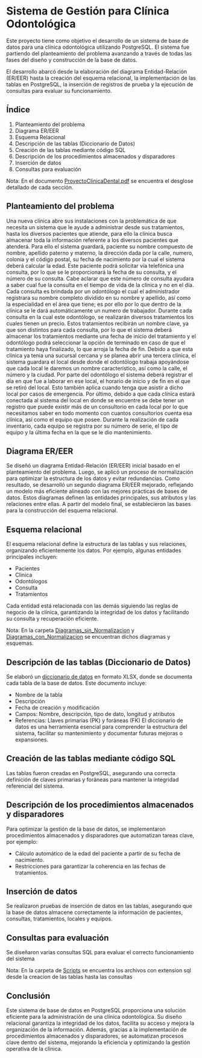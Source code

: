 # Sistema de Gestión para Clínica Odontológica

Este proyecto tiene como objetivo el desarrollo de un sistema de base de datos para una clínica odontológica utilizando PostgreSQL. El sistema fue partiendo del planteamiento del problema avanzando a través de todas las fases del diseño y construcción de la base de datos.

El desarrollo abarcó desde la elaboración del diagrama Entidad-Relación (ER/EER) hasta la creación del esquema relacional, la implementación de las tablas en PostgreSQL, la inserción de registros de prueba y la ejecución de consultas para evaluar su funcionamiento.

## Índice
1.	Planteamiento del problema
2.	Diagrama ER/EER
3.	Esquema Relacional
4.	Descripción de las tablas (Diccionario de Datos)
5.	Creación de las tablas mediante código SQL
6.	Descripción de los procedimientos almacenados y disparadores
7.	Inserción de datos
8.	Consultas para evaluación

Nota: En el documento [ProyectoClinicaDental.pdf](https://github.com/GerryRG/ProyectoClinicaDental_BD/blob/main/DatabaseDocs/ProyectoClinicaDental.pdf) se encuentra el desglose detallado de cada sección.

## Planteamiento del problema
Una nueva clínica abre sus instalaciones con la problemática de que necesita un sistema que le ayude a administrar desde sus tratamientos, hasta los diversos pacientes que atiende, para ello la clínica busca almacenar toda la información referente a los diversos pacientes que atenderá. Para ello el sistema guardará, paciente su nombre compuesto de nombre, apellido paterno y materno, la dirección dada por la calle, numero, colonia y el código postal, su fecha de nacimiento por la cual el sistema deberá calcular la edad.
Este paciente podrá solicitar vía telefónica una consulta, por lo que se le proporcionará la fecha de su consulta, y el número de su consulta. Cabe aclarar que este número de consulta ayudara a saber cual fue la consulta en el tiempo de vida de la clínica y no en el día. Cada consulta es brindada por un odontólogo el cual el administrador registrara su nombre completo dividido en su nombre y apellido, así como la especialidad en el área que tiene; es por ello por lo que dentro de la clínica se le dará automáticamente un numero de trabajador.
Durante cada consulta en la cual este odontólogo, se realizarán diversos tratamientos los cuales tienen un precio. Estos tratamientos recibirán un nombre clave, ya que son distintos para cada consulta, por lo que el sistema deberá almacenar los tratamientos mediante una fecha de inicio del tratamiento y el odontólogo podrá seleccionar la opción de terminado en caso de que el tratamiento haya finalizado, lo que arroja la fecha de fin.
Debido a que esta clínica ya tenia una sucursal cercana y se planea abrir una tercera clínica, el sistema guardara el local desde donde el odontólogo trabaja apoyándose que cada local le daremos un nombre característico, así como la calle, el número y la ciudad. Por parte del odontólogo el sistema deberá registrar el día en que fue a laborar en ese local, el horario de inicio y de fin en el que se retiró del local. Esto también aplica cuando tenga que asistir a dicho local por casos de emergencia.
Por último, debido a que cada clínica estará conectada al sistema del local en donde se encuentre se debe tener un registro que puede existir más de un consultorio en cada local por lo que necesitamos saber en todo momento con cuantos consultorios cuenta esa clínica, así como el equipo que posee.
Durante la realización de cada inventario, cada equipo se registra por su número de serie, el tipo de equipo y la última fecha en la que se le dio mantenimiento. 

## Diagrama ER/EER
Se diseñó un diagrama Entidad-Relación (ER/EER) inicial basado en el planteamiento del problema. Luego, se aplicó un proceso de normalización para optimizar la estructura de los datos y evitar redundancias.
Como resultado, se desarrolló un segundo diagrama ER/EER mejorado, reflejando un modelo más eficiente alineado con las mejores prácticas de bases de datos.
Estos diagramas definen las entidades principales, sus atributos y las relaciones entre ellas. A partir del modelo final, se establecieron las bases para la construcción del esquema relacional.

## Esquema relacional 
El esquema relacional define la estructura de las tablas y sus relaciones, organizando eficientemente los datos. Por ejemplo, algunas entidades principales incluyen:
- Pacientes
- Clinica
- Odontólogos
- Consulta
- Tratamientos
  
Cada entidad está relacionada con las demás siguiendo las reglas de negocio de la clínica, garantizando la integridad de los datos y facilitando su consulta y recuperación eficiente.

Nota: En la carpeta [Diagramas_sin_Normalizacion](https://github.com/GerryRG/ProyectoClinicaDental_BD/tree/main/DatabaseDocs/Diagramas_sin_Normalizacion)  y  [Diagramas_con_Normalizacion](https://github.com/GerryRG/ProyectoClinicaDental_BD/tree/main/DatabaseDocs/Diagramas_con_Normalizacion) se encuentran dichos diagramas y esquemas.

## Descripción de las tablas (Diccionario de Datos)

Se elaboró un [diccionario de datos](https://github.com/GerryRG/ProyectoClinicaDental_BD/blob/main/DatabaseDocs/Diccionaro_Datos.xlsx) en formato XLSX, donde se documenta cada tabla de la base de datos. Este documento incluye:
- Nombre de la tabla
- Descripción
- Fecha de creación y modificación
- Campos: Nombre, descripción, tipo de dato, longitud y atributos
- Referencias: Llaves primarias (PK) y foráneas (FK)
El diccionario de datos es una herramienta esencial para comprender la estructura del sistema, facilitar su mantenimiento y documentar futuras mejoras o expansiones.

## Creación de las tablas mediante código SQL
Las tablas fueron creadas en PostgreSQL, asegurando una correcta definición de claves primarias y foráneas para mantener la integridad referencial del sistema.

## Descripción de los procedimientos almacenados y disparadores
Para optimizar la gestión de la base de datos, se implementaron procedimientos almacenados y disparadores que automatizan tareas clave, por ejemplo:
- Cálculo automático de la edad del paciente a partir de su fecha de nacimiento.
- Restricciones para garantizar la coherencia en las fechas de tratamientos.

## Inserción de datos
Se realizaron pruebas de inserción de datos en las tablas, asegurando que la base de datos almacene correctamente la información de pacientes, consultas, tratamientos, locales y equipos.

## Consultas para evaluación
Se diseñaron varias consultas SQL para evaluar el correcto funcionamiento del sistema

Nota: En la carpeta de [Scripts](https://github.com/GerryRG/ProyectoClinicaDental_BD/tree/main/Scripts) se encuentra los archivos con extension sql desde la creacion de las tablas hasta las consultas

## Conclusión
Este sistema de base de datos en PostgreSQL proporciona una solución eficiente para la administración de una clínica odontológica. Su diseño relacional garantiza la integridad de los datos, facilita su acceso y mejora la organización de la información.
Además, gracias a la implementación de procedimientos almacenados y disparadores, se automatizan procesos clave dentro del sistema, mejorando la eficiencia y optimizando la gestión operativa de la clínica.

